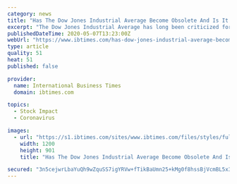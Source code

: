 ```yaml
---
category: news
title: "Has The Dow Jones Industrial Average Become Obsolete And Is It On Its Way Out?"
excerpt: "The Dow Jones Industrial Average has long been criticized for serving as an inaccurate gauge for the U.S. economy. Yet as it remains widely known, the Dow is used every day by news outlets and investors as a measure of stock performance and,"
publishedDateTime: 2020-05-07T13:23:00Z
webUrl: "https://www.ibtimes.com/has-dow-jones-industrial-average-become-obsolete-it-its-way-out-2972080"
type: article
quality: 51
heat: 51
published: false

provider:
  name: International Business Times
  domain: ibtimes.com

topics:
  - Stock Impact
  - Coronavirus

images:
  - url: "https://s1.ibtimes.com/sites/www.ibtimes.com/files/styles/full/public/2020/04/30/wall-street.jpg"
    width: 1200
    height: 901
    title: "Has The Dow Jones Industrial Average Become Obsolete And Is It On Its Way Out?"

secured: "3n5cejwrLbaYuQh9wZquSS7igYRVw+fTikBaUmn25+kMg0f8hssBjVcmBL5x374qrblXaz8WYxDNl8csZYO46RukDnWkQox/G8ieT3zqzKpMzRp/hZSgntsGBlWhcaNDyD0WgW9Ai7B8wxLa3Ndqp9rBgAZGMZXZ6y/KOOkvagKyhfB/xeUMxfTo64o6jBkl2QTca1aWPvq9Zy8NSuHUtHXBEBJtSrUsm3ul9uBVcRqO6X+/WWyNq1I2d4TR8FkPe7/Vh1Iy3uDcJuVFdkzMoQ6NQlTaAvOdwSKUY/XCYzRWtMiUhlZJi1la66BDRdgY/6FCPfkv4+4Md9oNVH08yNCNQDqEPNsub1wvyE+VG6hoNzNKKw+BxIAXNAiLKDwaUof3pzCXVMXe1QDjGUltX4SZ/SDo2C+7Et5rpveYaxDiXVYBzJ3pwdm0fIScuch1w9RGDUHFyLTIrh6Uk3vs0/8p1B/+z6PYHCL/ofHi9PQ=;Lre2bW1x8sdz9UF9+TZ4hw=="
---
```


